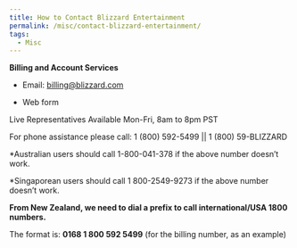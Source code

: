 ```yaml
---
title: How to Contact Blizzard Entertainment
permalink: /misc/contact-blizzard-entertainment/
tags:
  - Misc
---
```

**Billing and Account Services**

* Email: billing@blizzard.com
  
* Web form

Live Representatives Available Mon-Fri, 8am to 8pm PST

For phone assistance please call: 1 (800) 592-5499 || 1 (800) 59-BLIZZARD
  
*Australian users should call 1-800-041-378 if the above number doesn’t work.
  
*Singaporean users should call 1 800-2549-9273 if the above number doesn’t work.

**From New Zealand, we need to dial a prefix to call international/USA 1800 numbers.**

The format is: **0168 1 800 592 5499** (for the billing number, as an example)
